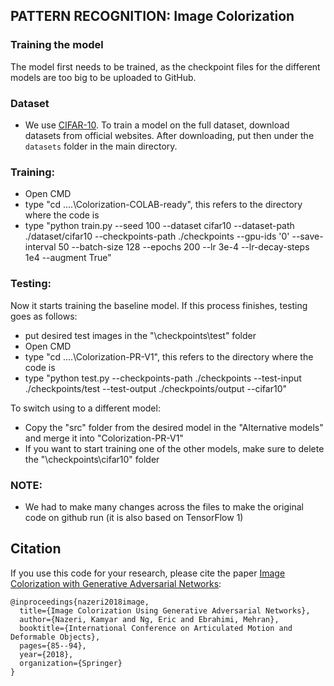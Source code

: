 
## PATTERN RECOGNITION: Image Colorization

### Training the model
The model first needs to be trained, as the checkpoint files for the different models are too big to be uploaded to GitHub.

### Dataset
- We use [CIFAR-10](https://www.cs.toronto.edu/~kriz/cifar.html). To train a model on the full dataset, download datasets from official websites.
After downloading, put then under the `datasets` folder in the main directory.

### Training:
- Open CMD
- type "cd ....\Colorization-COLAB-ready", this refers to the directory where the code is
- type "python train.py --seed 100 --dataset cifar10 --dataset-path ./dataset/cifar10 --checkpoints-path ./checkpoints --gpu-ids '0' --save-interval 50 --batch-size 128 --epochs 200 --lr 3e-4 --lr-decay-steps 1e4 --augment True"

### Testing:
Now it starts training the baseline model. If this process finishes, testing goes as follows:
- put desired test images in the "\checkpoints\test" folder
- Open CMD
- type "cd ....\Colorization-PR-V1", this refers to the directory where the code is
- type "python test.py --checkpoints-path ./checkpoints --test-input ./checkpoints/test --test-output ./checkpoints/output --cifar10"

To switch using to a different model:
- Copy the "src" folder from the desired model in the "Alternative models" and merge it into "Colorization-PR-V1"
- If you want to start training one of the other models, make sure to delete the "\checkpoints\cifar10" folder

### NOTE:
- We had to make many changes across the files to make the original code on github run (it is also based on TensorFlow 1)

## Citation
If you use this code for your research, please cite the paper <a href="https://arxiv.org/abs/1803.05400">Image Colorization with Generative Adversarial Networks</a>:

```
@inproceedings{nazeri2018image,
  title={Image Colorization Using Generative Adversarial Networks},
  author={Nazeri, Kamyar and Ng, Eric and Ebrahimi, Mehran},
  booktitle={International Conference on Articulated Motion and Deformable Objects},
  pages={85--94},
  year={2018},
  organization={Springer}
}
```
